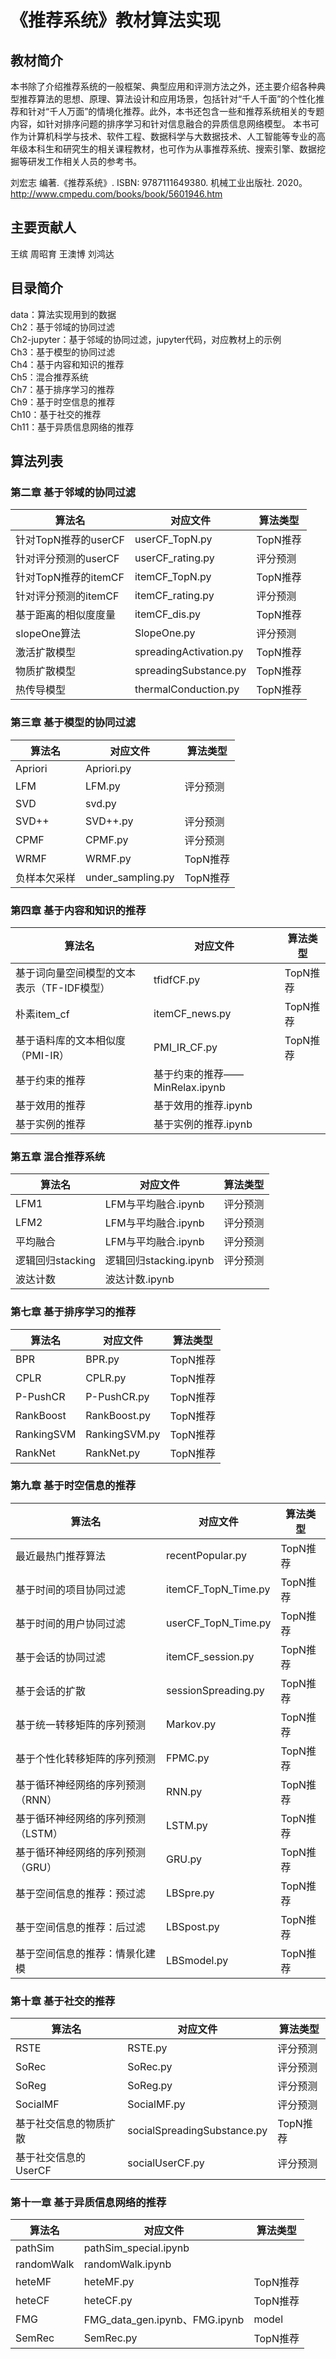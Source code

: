 # 《推荐系统》教材算法实现

## 教材简介 
本书除了介绍推荐系统的一般框架、典型应用和评测方法之外，还主要介绍各种典型推荐算法的思想、原理、算法设计和应用场景，包括针对“千人千面”的个性化推荐和针对“千人万面”的情境化推荐。此外，本书还包含一些和推荐系统相关的专题内容，如针对排序问题的排序学习和针对信息融合的异质信息网络模型。 本书可作为计算机科学与技术、软件工程、数据科学与大数据技术、人工智能等专业的高年级本科生和研究生的相关课程教材，也可作为从事推荐系统、搜索引擎、数据挖掘等研发工作相关人员的参考书。



刘宏志 编著.《推荐系统》. ISBN: 9787111649380. 机械工业出版社. 2020。    
http://www.cmpedu.com/books/book/5601946.htm  



## 主要贡献人
王缤 周昭育 王澳博 刘鸿达    

## 目录简介
data：算法实现用到的数据     
Ch2：基于邻域的协同过滤    
Ch2-jupyter：基于邻域的协同过滤，jupyter代码，对应教材上的示例    
Ch3：基于模型的协同过滤    
Ch4：基于内容和知识的推荐    
Ch5：混合推荐系统    
Ch7：基于排序学习的推荐    
Ch9：基于时空信息的推荐    
Ch10：基于社交的推荐    
Ch11：基于异质信息网络的推荐    

## 算法列表
### 第二章 基于邻域的协同过滤
|算法名|对应文件|算法类型|
|----|----|----|
|针对TopN推荐的userCF|userCF_TopN.py|TopN推荐|
|针对评分预测的userCF|userCF_rating.py|评分预测|
|针对TopN推荐的itemCF|itemCF_TopN.py|TopN推荐|
|针对评分预测的itemCF|itemCF_rating.py|评分预测|
|基于距离的相似度度量|itemCF_dis.py|TopN推荐|
|slopeOne算法|SlopeOne.py|评分预测|
|激活扩散模型|spreadingActivation.py|TopN推荐|
|物质扩散模型|spreadingSubstance.py|TopN推荐|
|热传导模型|thermalConduction.py|TopN推荐|


### 第三章 基于模型的协同过滤
|算法名|对应文件|算法类型|
|----|----|----|
|Apriori|Apriori.py|
|LFM|LFM.py|评分预测|
|SVD|svd.py|
|SVD++|SVD++.py|评分预测|
|CPMF|CPMF.py|评分预测|
|WRMF|WRMF.py|TopN推荐|
|负样本欠采样|under_sampling.py|TopN推荐|

### 第四章 基于内容和知识的推荐
|算法名|对应文件|算法类型|
|----|----|----|
|基于词向量空间模型的文本表示（TF-IDF模型）|tfidfCF.py|TopN推荐|
|朴素item_cf|itemCF_news.py|TopN推荐|
|基于语料库的文本相似度（PMI-IR）|PMI_IR_CF.py|TopN推荐|
|基于约束的推荐|基于约束的推荐——MinRelax.ipynb|
|基于效用的推荐|基于效用的推荐.ipynb|
|基于实例的推荐|基于实例的推荐.ipynb|

### 第五章 混合推荐系统
|算法名|对应文件|算法类型|
|----|----|----|
|LFM1|LFM与平均融合.ipynb|评分预测|
|LFM2|LFM与平均融合.ipynb|评分预测|
|平均融合|LFM与平均融合.ipynb|评分预测|
|逻辑回归stacking|逻辑回归stacking.ipynb|评分预测|
|波达计数|波达计数.ipynb|

### 第七章 基于排序学习的推荐
|算法名|对应文件|算法类型|
|----|----|----|
|BPR|BPR.py|TopN推荐|
|CPLR|CPLR.py|TopN推荐|
|P-PushCR|P-PushCR.py|TopN推荐|
|RankBoost|RankBoost.py|TopN推荐|
|RankingSVM|RankingSVM.py|TopN推荐|
|RankNet|RankNet.py|TopN推荐|

### 第九章 基于时空信息的推荐
|算法名|对应文件|算法类型|
|----|----|----|
|最近最热门推荐算法|recentPopular.py|TopN推荐|
|基于时间的项目协同过滤|itemCF_TopN_Time.py|TopN推荐|
|基于时间的用户协同过滤|userCF_TopN_Time.py|TopN推荐|
|基于会话的协同过滤|itemCF_session.py|TopN推荐|
|基于会话的扩散|sessionSpreading.py|TopN推荐|
|基于统一转移矩阵的序列预测|Markov.py|TopN推荐|
|基于个性化转移矩阵的序列预测|FPMC.py|TopN推荐|
|基于循环神经网络的序列预测（RNN）|RNN.py|TopN推荐|
|基于循环神经网络的序列预测（LSTM）|LSTM.py|TopN推荐|
|基于循环神经网络的序列预测（GRU）|GRU.py|TopN推荐|
|基于空间信息的推荐：预过滤|LBSpre.py|TopN推荐|
|基于空间信息的推荐：后过滤|LBSpost.py|TopN推荐|
|基于空间信息的推荐：情景化建模|LBSmodel.py|TopN推荐|

### 第十章 基于社交的推荐
|算法名|对应文件|算法类型|
|----|----|----|
|RSTE|RSTE.py|评分预测|
|SoRec|SoRec.py|评分预测|
|SoReg|SoReg.py|评分预测|
|SocialMF|SocialMF.py|评分预测|
|基于社交信息的物质扩散|socialSpreadingSubstance.py|TopN推荐|
|基于社交信息的UserCF|socialUserCF.py|评分预测|

### 第十一章 基于异质信息网络的推荐 
|算法名|对应文件|算法类型|
|----|----|----|
|pathSim|pathSim_special.ipynb||
|randomWalk|randomWalk.ipynb||
|heteMF|heteMF.py|TopN推荐|
|heteCF|heteCF.py|TopN推荐|
|FMG|FMG_data_gen.ipynb、FMG.ipynb|model|
|SemRec|SemRec.py|TopN推荐|


